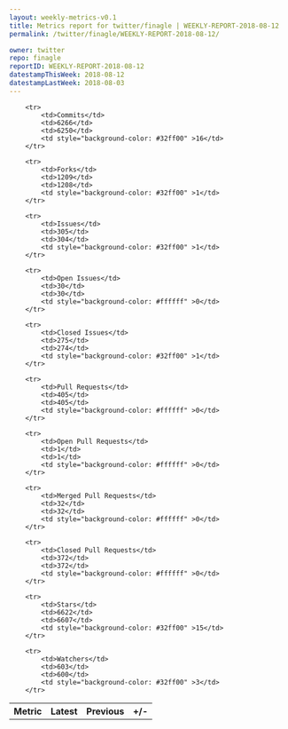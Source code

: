 ```yaml
---
layout: weekly-metrics-v0.1
title: Metrics report for twitter/finagle | WEEKLY-REPORT-2018-08-12
permalink: /twitter/finagle/WEEKLY-REPORT-2018-08-12/

owner: twitter
repo: finagle
reportID: WEEKLY-REPORT-2018-08-12
datestampThisWeek: 2018-08-12
datestampLastWeek: 2018-08-03
---
```




<table style="width: 100%;">
    <tr>
        <th>Metric</th>
        <th>Latest</th>
        <th>Previous</th>
        <th>+/-</th>
    </tr>

        <tr>
            <td>Commits</td>
            <td>6266</td>
            <td>6250</td>
            <td style="background-color: #32ff00" >16</td>
        </tr>
        
        <tr>
            <td>Forks</td>
            <td>1209</td>
            <td>1208</td>
            <td style="background-color: #32ff00" >1</td>
        </tr>
        
        <tr>
            <td>Issues</td>
            <td>305</td>
            <td>304</td>
            <td style="background-color: #32ff00" >1</td>
        </tr>
        
        <tr>
            <td>Open Issues</td>
            <td>30</td>
            <td>30</td>
            <td style="background-color: #ffffff" >0</td>
        </tr>
        
        <tr>
            <td>Closed Issues</td>
            <td>275</td>
            <td>274</td>
            <td style="background-color: #32ff00" >1</td>
        </tr>
        
        <tr>
            <td>Pull Requests</td>
            <td>405</td>
            <td>405</td>
            <td style="background-color: #ffffff" >0</td>
        </tr>
        
        <tr>
            <td>Open Pull Requests</td>
            <td>1</td>
            <td>1</td>
            <td style="background-color: #ffffff" >0</td>
        </tr>
        
        <tr>
            <td>Merged Pull Requests</td>
            <td>32</td>
            <td>32</td>
            <td style="background-color: #ffffff" >0</td>
        </tr>
        
        <tr>
            <td>Closed Pull Requests</td>
            <td>372</td>
            <td>372</td>
            <td style="background-color: #ffffff" >0</td>
        </tr>
        
        <tr>
            <td>Stars</td>
            <td>6622</td>
            <td>6607</td>
            <td style="background-color: #32ff00" >15</td>
        </tr>
        
        <tr>
            <td>Watchers</td>
            <td>603</td>
            <td>600</td>
            <td style="background-color: #32ff00" >3</td>
        </tr>
        
</table>
